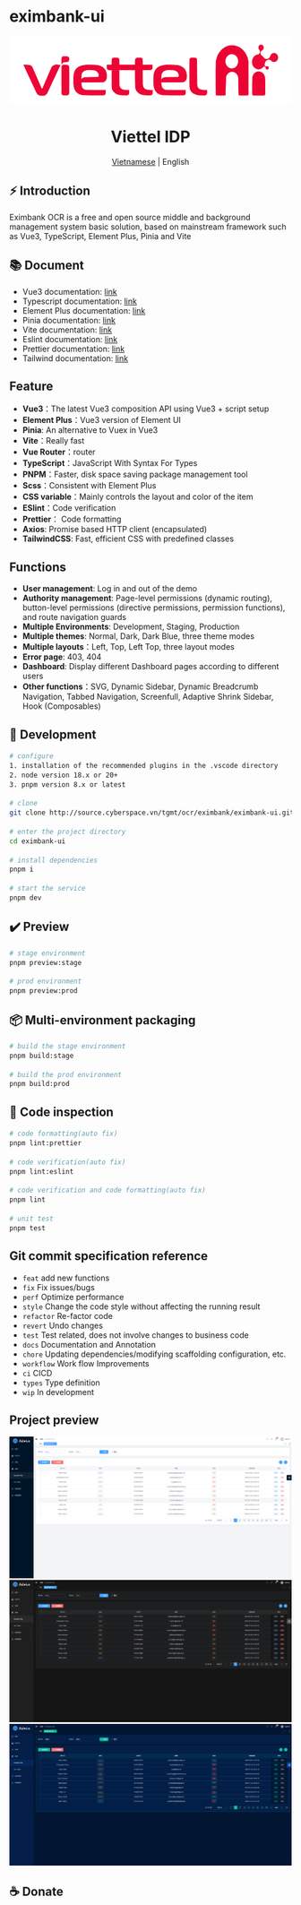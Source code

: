 # eximbank-ui
<div align="center">
  <img alt="Eximbank OCR" height="120" src="./src/assets/layouts/vtai-logo.svg">
  <h1>Viettel IDP</h1>
  <span><a href="./README.vi.md">Vietnamese</a> | English</span>
</div>

## ⚡ Introduction

Eximbank OCR is a free and open source middle and background management system basic solution, based on mainstream framework such as Vue3, TypeScript, Element Plus, Pinia and Vite

## 📚 Document

- Vue3 documentation: [link](https://vuejs.org/)
- Typescript documentation: [link](https://www.typescriptlang.org/)
- Element Plus documentation: [link](https://element-plus.org/en-US/)
- Pinia documentation: [link](https://pinia.vuejs.org/)
- Vite documentation: [link](https://vitejs.dev/)
- Eslint documentation: [link](https://eslint.org/)
- Prettier documentation: [link](https://prettier.io/)
- Tailwind documentation: [link](https://tailwindcss.com/)

## Feature

- **Vue3**：The latest Vue3 composition API using Vue3 + script setup
- **Element Plus**：Vue3 version of Element UI
- **Pinia**: An alternative to Vuex in Vue3
- **Vite**：Really fast
- **Vue Router**：router
- **TypeScript**：JavaScript With Syntax For Types
- **PNPM**：Faster, disk space saving package management tool
- **Scss**：Consistent with Element Plus
- **CSS variable**：Mainly controls the layout and color of the item
- **ESlint**：Code verification
- **Prettier**： Code formatting
- **Axios**: Promise based HTTP client (encapsulated)
- **TailwindCSS**: Fast, efficient CSS with predefined classes

## Functions

- **User management**: Log in and out of the demo
- **Authority management**: Page-level permissions (dynamic routing), button-level permissions (directive permissions, permission functions), and route navigation guards
- **Multiple Environments**: Development, Staging, Production
- **Multiple themes**: Normal, Dark, Dark Blue, three theme modes
- **Multiple layouts**：Left, Top, Left Top, three layout modes
- **Error page**: 403, 404
- **Dashboard**: Display different Dashboard pages according to different users
- **Other functions**：SVG, Dynamic Sidebar, Dynamic Breadcrumb Navigation, Tabbed Navigation, Screenfull, Adaptive Shrink Sidebar, Hook (Composables)

## 🚀 Development

```bash
# configure
1. installation of the recommended plugins in the .vscode directory
2. node version 18.x or 20+
3. pnpm version 8.x or latest

# clone
git clone http://source.cyberspace.vn/tgmt/ocr/eximbank/eximbank-ui.git

# enter the project directory
cd eximbank-ui

# install dependencies
pnpm i

# start the service
pnpm dev
```

## ✔️ Preview

```bash
# stage environment
pnpm preview:stage

# prod environment
pnpm preview:prod
```

## 📦️ Multi-environment packaging

```bash
# build the stage environment
pnpm build:stage

# build the prod environment
pnpm build:prod
```

## 🔧 Code inspection

```bash
# code formatting(auto fix)
pnpm lint:prettier

# code verification(auto fix)
pnpm lint:eslint

# code verification and code formatting(auto fix)
pnpm lint

# unit test
pnpm test
```

## Git commit specification reference

- `feat` add new functions
- `fix` Fix issues/bugs
- `perf` Optimize performance
- `style` Change the code style without affecting the running result
- `refactor` Re-factor code
- `revert` Undo changes
- `test` Test related, does not involve changes to business code
- `docs` Documentation and Annotation
- `chore` Updating dependencies/modifying scaffolding configuration, etc.
- `workflow` Work flow Improvements
- `ci` CICD
- `types` Type definition
- `wip` In development

## Project preview

![preview1.png](./src/assets/docs/preview1.png)
![preview2.png](./src/assets/docs/preview2.png)
![preview3.png](./src/assets/docs/preview3.png)

## ☕ Donate


